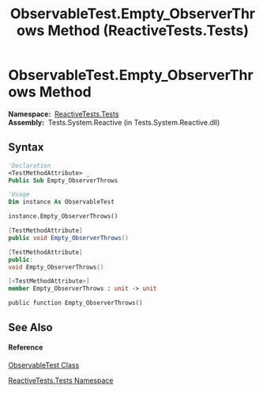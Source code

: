﻿---
title: ObservableTest.Empty_ObserverThrows Method  (ReactiveTests.Tests)
TOCTitle: Empty_ObserverThrows Method
ms:assetid: M:ReactiveTests.Tests.ObservableTest.Empty_ObserverThrows
ms:mtpsurl: https://msdn.microsoft.com/en-us/library/reactivetests.tests.observabletest.empty_observerthrows(v=VS.103)
ms:contentKeyID: 36620742
ms.date: 06/28/2011
mtps_version: v=VS.103
f1_keywords:
- ReactiveTests.Tests.ObservableTest.Empty_ObserverThrows
dev_langs:
- CSharp
- JScript
- VB
- FSharp
- c++
---

# ObservableTest.Empty\_ObserverThrows Method

**Namespace:**  [ReactiveTests.Tests](hh289046\(v=vs.103\).md)  
**Assembly:**  Tests.System.Reactive (in Tests.System.Reactive.dll)

## Syntax

``` vb
'Declaration
<TestMethodAttribute> _
Public Sub Empty_ObserverThrows
```

``` vb
'Usage
Dim instance As ObservableTest

instance.Empty_ObserverThrows()
```

``` csharp
[TestMethodAttribute]
public void Empty_ObserverThrows()
```

``` c++
[TestMethodAttribute]
public:
void Empty_ObserverThrows()
```

``` fsharp
[<TestMethodAttribute>]
member Empty_ObserverThrows : unit -> unit 
```

``` jscript
public function Empty_ObserverThrows()
```

## See Also

#### Reference

[ObservableTest Class](hh288687\(v=vs.103\).md)

[ReactiveTests.Tests Namespace](hh289046\(v=vs.103\).md)


